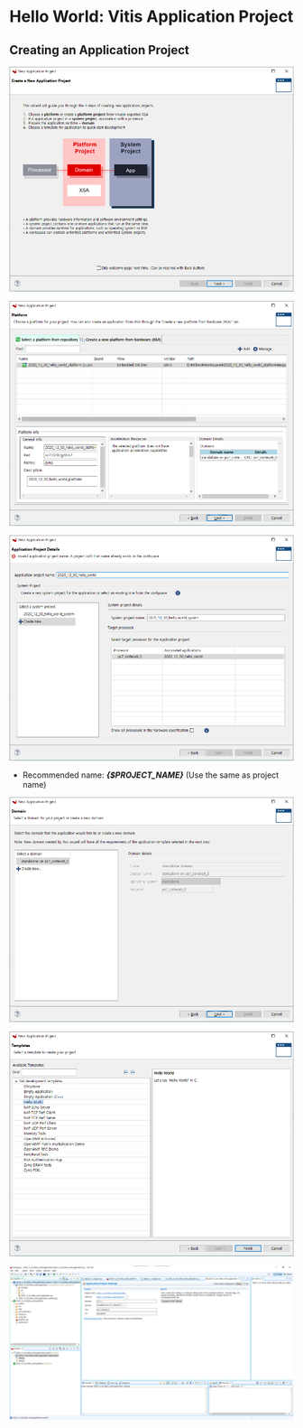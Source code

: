 # Hello World: Vitis Application Project

## Creating an Application Project

![Hello%20World%20Vitis%20Application%20Project%208ba381eb01434224a2484ee99320ffab/Untitled.png](Hello%20World%20Vitis%20Application%20Project%208ba381eb01434224a2484ee99320ffab/Untitled.png)

![Hello%20World%20Vitis%20Application%20Project%208ba381eb01434224a2484ee99320ffab/Untitled%201.png](Hello%20World%20Vitis%20Application%20Project%208ba381eb01434224a2484ee99320ffab/Untitled%201.png)

![Hello%20World%20Vitis%20Application%20Project%208ba381eb01434224a2484ee99320ffab/Untitled%202.png](Hello%20World%20Vitis%20Application%20Project%208ba381eb01434224a2484ee99320ffab/Untitled%202.png)

- Recommended name: ***{$PROJECT_NAME}***
(Use the same as project name)

![Hello%20World%20Vitis%20Application%20Project%208ba381eb01434224a2484ee99320ffab/Untitled%203.png](Hello%20World%20Vitis%20Application%20Project%208ba381eb01434224a2484ee99320ffab/Untitled%203.png)

![Hello%20World%20Vitis%20Application%20Project%208ba381eb01434224a2484ee99320ffab/Untitled%204.png](Hello%20World%20Vitis%20Application%20Project%208ba381eb01434224a2484ee99320ffab/Untitled%204.png)

![Hello%20World%20Vitis%20Application%20Project%208ba381eb01434224a2484ee99320ffab/Untitled%205.png](Hello%20World%20Vitis%20Application%20Project%208ba381eb01434224a2484ee99320ffab/Untitled%205.png)